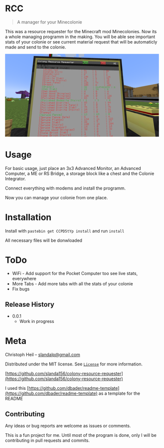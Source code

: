 # RCC
>A manager for your Minecolonie

This was a resource requester for the Minecraft mod Minecolonies.
Now its a whole managing programm in the making. You will be able see important stats of your colonie or see current material request that will be automaticly made and send to the colonie.

![Example Image of the manager](example.png)

# Usage

For basic usage, just place an 3x3 Advanced Monitor, an Advanced Computer, a ME or RS Bridge, a storage block like a chest and the Colonie Integrator.

Connect everything with modems and install the programm.

Now you can manage your colonie from one place.

# Installation
Install with `pastebin get CCPD5tYp install` and run `install`

All necessary files will be donwloaded
# ToDo

* WiFi - Add support for the Pocket Computer too see live stats, everywhere
* More Tabs - Add more tabs with all the stats of your colonie
* Fix bugs

## Release History

* 0.0.1
    * Work in progress

# Meta

Christoph Heil – slandalp@gmail.com

Distributed under the MIT license. See [``License``](LICENSE) for more information.

[https://github.com/slanda156/colony-resource-requester](https://github.com/slanda156/colony-resource-requester)

I used this [https://github.com/dbader/readme-template](https://github.com/dbader/readme-template) as a template for the README

## Contributing

Any ideas or bug reports are welcome as issues or comments.

This is a fun project for me. Until most of the program is done, only I will be contributing in pull requests and commits.
